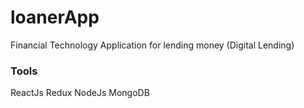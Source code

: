# loanerApp
Financial Technology Application for lending money  (Digital Lending)
### Tools
ReactJs
Redux
NodeJs
MongoDB
